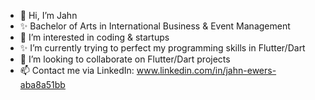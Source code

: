 - 👋 Hi, I’m Jahn
- ✨ Bachelor of Arts in International Business & Event Management
- 👀 I’m interested in coding & startups
- ✨ I’m currently trying to perfect my programming skills in Flutter/Dart
- 💞️ I’m looking to collaborate on Flutter/Dart projects
- 📫 Contact me via LinkedIn: www.linkedin.com/in/jahn-ewers-aba8a51bb

<!---
T1G3R192/T1G3R192 is a ✨ special ✨ repository because its `README.md` (this file) appears on your GitHub profile.
You can click the Preview link to take a look at your changes.
--->
